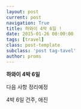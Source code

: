 ```yaml
---
layout: post
current: post
navigation: True
title: 하와이 4박 6일 !
date: 2015-01-26 00:00:00
tags: [travel]
class: post-template
subclass: 'post tag-tavel'
author: proms
---
```


**하와이 4박 6일**

다음 사항 정리예정

4박 6일
건주, 애진